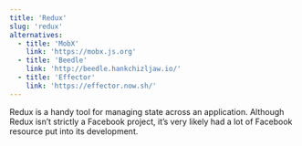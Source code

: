 ```yaml
---
title: 'Redux'
slug: 'redux'
alternatives:
  - title: 'MobX'
    link: 'https://mobx.js.org'
  - title: 'Beedle'
    link: 'http://beedle.hankchizljaw.io/'
  - title: 'Effector'
    link: 'https://effector.now.sh/'
---
```

Redux is a handy tool for managing state across an application. Although Redux isn’t strictly a Facebook project, it’s very likely had a lot of Facebook resource put into its development.
